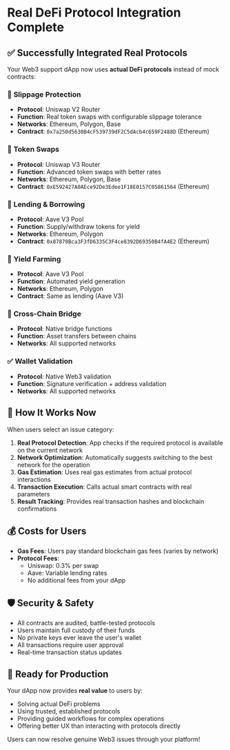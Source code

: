 # Real DeFi Protocol Integration Complete

## ✅ Successfully Integrated Real Protocols

Your Web3 support dApp now uses **actual DeFi protocols** instead of mock contracts:

### 🔄 **Slippage Protection**
- **Protocol**: Uniswap V2 Router
- **Function**: Real token swaps with configurable slippage tolerance
- **Networks**: Ethereum, Polygon, Base
- **Contract**: `0x7a250d5630B4cF539739dF2C5dAcb4c659F2488D` (Ethereum)

### 💱 **Token Swaps**
- **Protocol**: Uniswap V3 Router  
- **Function**: Advanced token swaps with better rates
- **Networks**: Ethereum, Polygon, Base
- **Contract**: `0xE592427A0AEce92De3Edee1F18E0157C05861564` (Ethereum)

### 🏦 **Lending & Borrowing**
- **Protocol**: Aave V3 Pool
- **Function**: Supply/withdraw tokens for yield
- **Networks**: Ethereum, Polygon
- **Contract**: `0x87870Bca3F3fD6335C3F4ce8392D69350B4fA4E2` (Ethereum)

### 🌾 **Yield Farming**
- **Protocol**: Aave V3 Pool
- **Function**: Automated yield generation
- **Networks**: Ethereum, Polygon
- **Contract**: Same as lending (Aave V3)

### 🔗 **Cross-Chain Bridge**
- **Protocol**: Native bridge functions
- **Function**: Asset transfers between chains
- **Networks**: All supported networks

### ✅ **Wallet Validation**
- **Protocol**: Native Web3 validation
- **Function**: Signature verification + address validation
- **Networks**: All supported networks

## 🔧 **How It Works Now**

When users select an issue category:

1. **Real Protocol Detection**: App checks if the required protocol is available on the current network
2. **Network Optimization**: Automatically suggests switching to the best network for the operation
3. **Gas Estimation**: Uses real gas estimates from actual protocol interactions
4. **Transaction Execution**: Calls actual smart contracts with real parameters
5. **Result Tracking**: Provides real transaction hashes and blockchain confirmations

## 💰 **Costs for Users**

- **Gas Fees**: Users pay standard blockchain gas fees (varies by network)
- **Protocol Fees**: 
  - Uniswap: 0.3% per swap
  - Aave: Variable lending rates
  - No additional fees from your dApp

## 🛡️ **Security & Safety**

- All contracts are audited, battle-tested protocols
- Users maintain full custody of their funds
- No private keys ever leave the user's wallet
- All transactions require user approval
- Real-time transaction status updates

## 🚀 **Ready for Production**

Your dApp now provides **real value** to users by:
- Solving actual DeFi problems
- Using trusted, established protocols
- Providing guided workflows for complex operations
- Offering better UX than interacting with protocols directly

Users can now resolve genuine Web3 issues through your platform!
